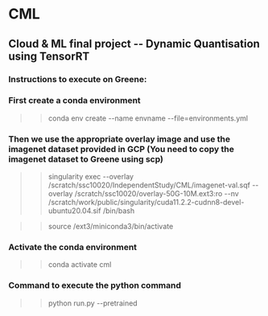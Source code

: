 # CML
## Cloud &amp; ML final project -- Dynamic Quantisation using TensorRT

### Instructions to execute on Greene:    

### First create a conda environment  
>> conda env create --name envname --file=environments.yml

### Then we use the appropriate overlay image and use the imagenet dataset provided in GCP (You need to copy the imagenet dataset to Greene using scp) 
>> singularity exec --overlay /scratch/ssc10020/IndependentStudy/CML/imagenet-val.sqf --overlay /scratch/ssc10020/overlay-50G-10M.ext3:ro --nv /scratch/work/public/singularity/cuda11.2.2-cudnn8-devel-ubuntu20.04.sif /bin/bash   

>> source /ext3/miniconda3/bin/activate

### Activate the conda environment  
>> conda activate cml  

### Command to execute the python command  
>> python run.py --pretrained
